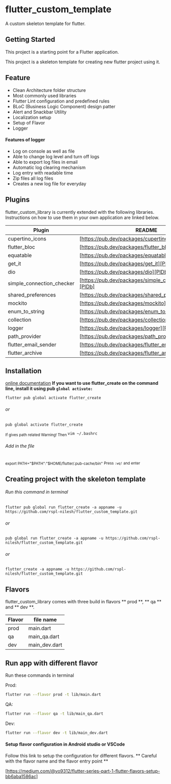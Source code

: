 # flutter_custom_template

A custom skeleton template for flutter.

## Getting Started

This project is a starting point for a Flutter application.

This project is a skeleton template for creating new flutter project using it.

## Feature


- Clean Architecture folder structure
- Most commonly used libraries
- Flutter Lint configuration and predefined rules
- BLoC (Business Logic Component) design patter
- Alert and Snackbar Utility
- Localization setup
- Setup of Flavor
- Logger


#### Features of logger
- Log on console as well as file
- Able to change log level and turn off logs
- Able to export log files in email
- Automatic log clearing mechanism
- Log entry with readable time
- Zip files all log files
- Creates a new log file for everyday


## Plugins

flutter_custom_library is currently extended with the following libraries.
Instructions on how to use them in your own application are linked below.

| Plugin | README |
| ------ | ------ |
| cupertino_icons | [https://pub.dev/packages/cupertino_icons][PlDb] |
| flutter_bloc | [https://pub.dev/packages/flutter_bloc][PlDb] |
| equatable | [https://pub.dev/packages/equatable][PlDb] |
| get_it | [https://pub.dev/packages/get_it][PlDb] |
| dio | [https://pub.dev/packages/dio][PlDb] |
| simple_connection_checker | [https://pub.dev/packages/simple_connection_checker][PlDb] |
| shared_preferences | [https://pub.dev/packages/shared_preferences][PlDb] |
| mockito | [https://pub.dev/packages/mockito][PlDb] |
| enum_to_string | [https://pub.dev/packages/enum_to_string][PlDb] |
| collection | [https://pub.dev/packages/collection][PlDb] |
| logger | [https://pub.dev/packages/logger][PlDb] |
| path_provider | [https://pub.dev/packages/path_provider][PlDb] |
| flutter_email_sender | [https://pub.dev/packages/flutter_email_sender][PlDb] |
| flutter_archive | [https://pub.dev/packages/flutter_archive][PlDb] |

## Installation
[online documentation](https://pub.dev/packages/flutter_create)
**If you want to use flutter_create on the command line, install it using pub ```global activate:```**

```flutter pub global activate flutter_create```
######              or
```pub global activate flutter_create```

<sub> If gives path related Warning! Then </sub>
```vim ~/.bashrc```
###### Add in the file
<sub>export PATH="$PATH":"$HOME/flutter/.pub-cache/bin"</sub>
<sub>Press ```:wq!``` and enter</sub>

## Creating project with the skeleton template

###### Run this command in terminal
```flutter pub global run flutter_create -a appname -u https://github.com/rspl-nilesh/flutter_custom_template.git```
######              or
```pub global run flutter_create -a appname -u https://github.com/rspl-nilesh/flutter_custom_template.git```
######              or
```flutter_create -a appname -u https://github.com/rspl-nilesh/flutter_custom_template.git```


## Flavors

flutter_custom_library comes with three build in flavors ** prod **, ** qa ** and ** dev **.

| Flavor | file name |
| ------ | ------ |
| prod | main.dart |
| qa | main_qa.dart |
| dev | main_dev.dart |

## Run app with different flavor

Run these commands in terminal

Prod:

```sh
flutter run --flavor prod -t lib/main.dart
```

QA:

```sh
flutter run --flavor qa -t lib/main_qa.dart
```

Dev:

```sh
flutter run --flavor dev -t lib/main_dev.dart
```


#### Setup flavor configuration in Android studio or VSCode

Follow this link to setup the configuration for different flavors. ** Careful with the flavor name and the flavor entry point **

[https://medium.com/@vo9312/flutter-series-part-1-flutter-flavors-setup-bb6aba1586ac]
